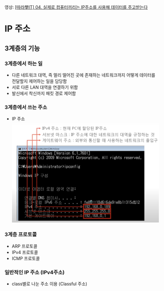 영상: [[따라學IT] 04. 실제로 컴퓨터끼리는 IP주소를 사용해 데이터를 주고받는다](https://youtu.be/s5kIGnaNFvM?list=PL0d8NnikouEWcF1jJueLdjRIC4HsUlULi)

# IP 주소
## 3계층의 기능
### 3계층에서 하는 일
- 다른 네트워크 대역, 즉 멀리 떨어진 곳에 존재하는 네트워크까지 어떻게 데이터를 전달할지 제어하는 일을 담당함
- 서로 다른 LAN 대역을 연결하기 위함
- 발신에서 착신까지 패킷 경로 제어함

### 3계층에서 쓰는 주소
- IP 주소
![image1](./3%EC%9E%A5/3%EA%B3%84%EC%B8%B5%EC%A3%BC%EC%86%8C.png)
### 3계층 프로토콜
- ARP 프로토콜
- IPv4 프로토콜
- ICMP 프로토콜

### 일반적인 IP 주소 (IPv4주소)
- class별로 나눈 주소 이용 (Classful 주소)

